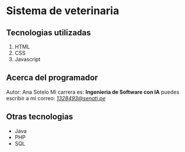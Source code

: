 # Sistema de veterinaria
## Tecnologias utilizadas
1. HTML
2. CSS
3. Javascript

## Acerca del programador 
Autor: Ana Sotelo 
Mi carrera es: **Ingenieria de Software con IA**
puedes escribir a mi correo: *1328493@senati.pe*

## Otras tecnologias 
- Java
- PHP
- SQL